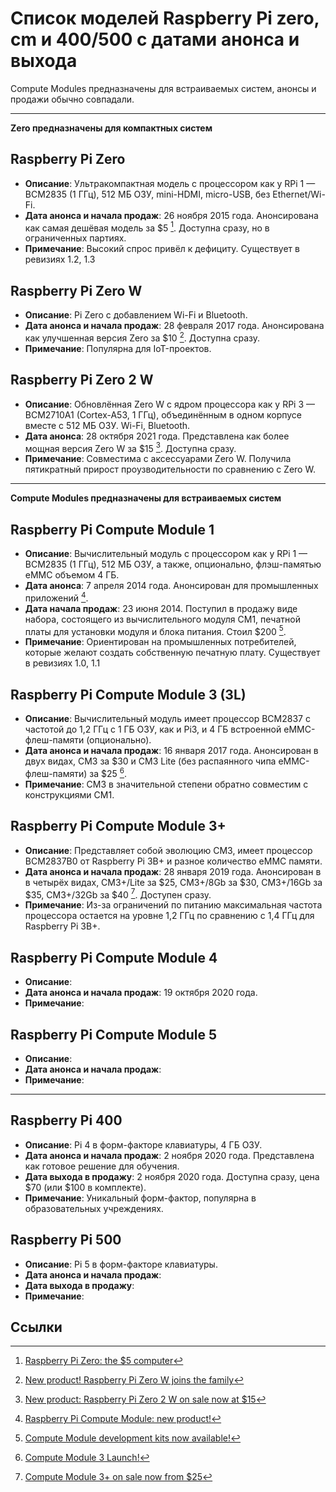 # Список моделей Raspberry Pi zero, cm и 400/500 с датами анонса и выхода

Compute Modules предназначены для встраиваемых систем, анонсы и продажи обычно совпадали.

---
**Zero предназначены для компактных систем**

## Raspberry Pi Zero
- **Описание**: Ультракомпактная модель с процессором как у RPi 1 — BCM2835 (1 ГГц), 512 МБ ОЗУ, mini-HDMI, micro-USB, без Ethernet/Wi-Fi.
- **Дата анонса и начала продаж**: 26 ноября 2015 года. Анонсирована как самая дешёвая модель за $5 [^1]. Доступна сразу, но в ограниченных партиях.
- **Примечание**: Высокий спрос привёл к дефициту. Существует в ревизиях 1.2, 1.3

## Raspberry Pi Zero W
- **Описание**: Pi Zero с добавлением Wi-Fi и Bluetooth.
- **Дата анонса и начала продаж**: 28 февраля 2017 года. Анонсирована как улучшенная версия Zero за $10 [^2]. Доступна сразу.
- **Примечание**: Популярна для IoT-проектов.

## Raspberry Pi Zero 2 W
- **Описание**: Обновлённая Zero W с ядром процессора как у RPi 3 — BCM2710A1 (Cortex-A53, 1 ГГц), объединённым в одном корпусе вместе с 512 МБ ОЗУ. Wi-Fi, Bluetooth.
- **Дата анонса**: 28 октября 2021 года. Представлена как более мощная версия Zero W за  $15 [^3]. Доступна сразу.
- **Примечание**: Совместима с аксессуарами Zero W. Получила пятикратный прирост проузводительности по сравнению с Zero W.

---
**Compute Modules предназначены для встраиваемых систем**

## Raspberry Pi Compute Module 1
- **Описание**: Вычислительный модуль с процессором как у RPi 1 — BCM2835 (1 ГГц), 512 МБ ОЗУ, а также, опционально, флэш-памятью eMMC объемом 4 ГБ.
- **Дата анонса**: 7 апреля 2014 года. Анонсирован для промышленных приложений [^4].
- **Дата начала продаж**: 23 июня 2014. Поступил в продажу виде набора, состоящего из вычислительного модуля CM1, печатной платы для установки модуля и блока питания. Стоил $200 [^5].
- **Примечание**: Ориентирован на промышленных потребителей, которые желают создать собственную печатную плату. Существует в ревизиях 1.0, 1.1

## Raspberry Pi Compute Module 3 (3L)
- **Описание**: Вычислительный модуль имеет процессор BCM2837 с частотой до 1,2 ГГц с 1 ГБ ОЗУ, как и Pi3, и 4 ГБ встроенной eMMC-флеш-памяти (опционально).
- **Дата анонса и начала продаж**: 16 января 2017 года. Анонсирован в двух видах, CM3 за $30 и CM3 Lite (без распаянного чипа eMMC-флеш-памяти) за $25 [^6].
- **Примечание**: CM3 в значительной степени обратно совместим с конструкциями CM1.

## Raspberry Pi Compute Module 3+
- **Описание**: Представляет собой эволюцию CM3, имеет процессор BCM2837B0 от Raspberry Pi 3B+ и разное количество eMMC памяти.
- **Дата анонса и начала продаж**: 28 января 2019 года. Анонсирован в в четырёх видах, CM3+/Lite за $25, CM3+/8Gb за $30, CM3+/16Gb за $35, CM3+/32Gb за $40 [^7].  Доступен сразу.
- **Примечание**: Из-за ограничений по питанию максимальная частота процессора остается на уровне 1,2 ГГц по сравнению с 1,4 ГГц для Raspberry Pi 3B+.

## Raspberry Pi Compute Module 4
- **Описание**: 
- **Дата анонса и начала продаж**: 19 октября 2020 года.
- **Примечание**:

## Raspberry Pi Compute Module 5
- **Описание**: 
- **Дата анонса и начала продаж**:
- **Примечание**: 

---

## Raspberry Pi 400
- **Описание**: Pi 4 в форм-факторе клавиатуры, 4 ГБ ОЗУ.
- **Дата анонса и начала продаж**: 2 ноября 2020 года. Представлена как готовое решение для обучения.
- **Дата выхода в продажу**: 2 ноября 2020 года. Доступна сразу, цена $70 (или $100 в комплекте).
- **Примечание**: Уникальный форм-фактор, популярна в образовательных учреждениях.

## Raspberry Pi 500
- **Описание**: Pi 5 в форм-факторе клавиатуры.
- **Дата анонса и начала продаж**:
- **Дата выхода в продажу**:
- **Примечание**:

## Ссылки
[^1]: [Raspberry Pi Zero: the $5 computer](https://www.raspberrypi.com/news/raspberry-pi-zero/)
[^2]: [New product! Raspberry Pi Zero W joins the family](https://www.raspberrypi.com/news/raspberry-pi-zero-w-joins-family/)
[^3]: [New product: Raspberry Pi Zero 2 W on sale now at $15](https://www.raspberrypi.com/news/new-raspberry-pi-zero-2-w-2/)
[^4]: [Raspberry Pi Compute Module: new product!](https://www.raspberrypi.com/news/raspberry-pi-compute-module-new-product/)
[^5]: [Compute Module development kits now available!](https://www.raspberrypi.com/news/compute-module-development-kits-now-available/)
[^6]: [Compute Module 3 Launch!](https://www.raspberrypi.com/news/compute-module-3-launch/)
[^7]: [Compute Module 3+ on sale now from $25](https://www.raspberrypi.com/news/compute-module-3-on-sale-now-from-25/)
[^8]: []()
[^8]: []()
[^8]: []()
